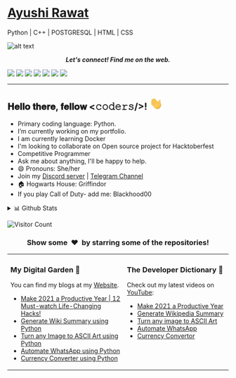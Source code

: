 # [Ayushi Rawat](https://ayushirawat.com/)
Python | C++ | POSTGRESQL | HTML | CSS

![alt text](https://github.com/ayushi7rawat/ayushi7rawat/blob/master/cover.png)
<p align="center">
  <b><i>Let's connect! Find me on the web.</i></b>

[<img height="30" src="https://img.shields.io/badge/twitter-%231DA1F2.svg?&style=for-the-badge&logo=twitter&logoColor=white" />][twitter]
[<img height="30" src = "https://img.shields.io/badge/Youtube-%23E4405F.svg?&style=for-the-badge&logo=Youtube&logoColor=white">][Youtube] 
[<img height="30" src="https://img.shields.io/badge/Hashnode-%230077B5.svg?&style=for-the-badge&logo=Hashnode&logoColor=white" />][Hashnode]
<a href="mailto:ayushi7rawat@gmail.com" style="text-decoration:none"><img height="30" src = "https://img.shields.io/badge/gmail-c14438?&style=for-the-badge&logo=gmail&logoColor=white"></a>
[<img height="30" src="https://img.shields.io/badge/linkedin-blue.svg?&style=for-the-badge&logo=linkedin&logoColor=white" />][LinkedIn]
[<img height="30" src="https://img.shields.io/badge/-Medium-000000.svg?&style=for-the-badge&logo=Medium&logoColor=white" />][Medium]
[<img height="30" src = "https://img.shields.io/badge/Facebook-036be4.svg?&style=for-the-badge&logo=facebook&logoColor=white">][Facebook]
<br />
<hr />


<h2> 𝐇𝐞𝐥𝐥𝐨 𝐭𝐡𝐞𝐫𝐞, 𝐟𝐞𝐥𝐥𝐨𝐰 <𝚌𝚘𝚍𝚎𝚛𝚜/>! <img src="https://raw.githubusercontent.com/ABSphreak/ABSphreak/master/gifs/Hi.gif" width="30px"></h2>
<!-- Namaste 🙏 -->
 <!--<img align="right" height="270px" alt="GIF" src="https://i.pinimg.com/originals/e4/26/70/e426702edf874b181aced1e2fa5c6cde.gif" /> -->
 
* Primary coding language: Python.
* I’m currently working on my portfolio.
* I am currently learning Docker
* I'm looking to collaborate on Open source project for Hacktoberfest
* Competitive Programmer 
* Ask me about anything, I'll be happy to help.
* 😄 Pronouns: She/her
* Join my [Discord server](https://discord.gg/Qet6kMd) | [Telegram Channel](https://t.me/rawatayushi)
* 🏠 Hogwarts House: Griffindor
* If you play Call of Duty- add me: Blackhood00

<table><tr><td valign="top" width="50%">

### My Digital Garden 🌱
You can find my blogs at my [Website](https://ayushirawat.com).
<!-- BLOG-POST-LIST:START -->
- [Make 2021 a Productive Year | 12 Must-watch Life-Changing Hacks!](https://ayushirawat.com/make-2021-a-productive-year-or-12-must-watch-life-changing-hacks)
- [Generate Wiki Summary using Python](https://ayushirawat.com/generate-wiki-summary-using-python)
- [Turn any Image to ASCII Art using Python](https://ayushirawat.com/turn-any-image-to-ascii-art-using-python)
- [Automate WhatsApp using Python](https://ayushirawat.com/automate-whatsapp-using-python)
- [Currency Converter using Python](https://ayushirawat.com/currency-converter-using-python)
<!-- BLOG-POST-LIST:END -->
</td>
<td valign="top" width="45%">

### The Developer Dictionary 🌱
Check out my latest videos on [YouTube](https://www.youtube.com/ayushirawat):
<!-- YOUTUBE:START -->
- [Make 2021 a Productive Year ](https://www.youtube.com/watch?v=g8EMHS9Wtts)
- [Generate Wikipedia Summary ](https://www.youtube.com/watch?v=uCbyOU_oEVQ)
- [Turn any image to ASCII Art ](https://www.youtube.com/watch?v=AOa4T_xW9cc)
- [Automate WhatsApp ](https://www.youtube.com/watch?v=muBeg5NE5MQ)
- [Currency Convertor ](https://www.youtube.com/watch?v=ixB2YHGSiAQ)
<!-- YOUTUBE:END -->
</td>

 <details>
<summary>📊 Github Stats</summary>

<p align="center"> <img src="https://github-readme-stats.vercel.app/api?username=ayushi7rawat&show_icons=true&theme=gotham" alt="Ayushi Rawat | Stats" />

</details>


 ![Visitor Count](https://profile-counter.glitch.me/{ayushi7rawat}/count.svg)
 
 
<h3 align="center">Show some &nbsp;❤️&nbsp; by starring some of the repositories!</h3>

[twitter]: https://twitter.com/ayushi7rawat
[youtube]: https://youtube.com/ayushirawat
[Hashnode]: https://ayushirawat.com
[gmail]: https://gmail.com
[linkedin]: https://www.linkedin.com/in/ayushi7rawat/
[Medium]: https://medium.com/@ayushi7rawat
[Facebook]: https://www.facebook.com/ayushi7rawat
